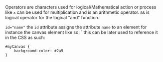 Operators are characters used for logical/Mathematical
action or process like `x` can be used for multiplication
and is an arithmetic operator. `&&` is logical operator
for the logical "and" function.

`id="name"` the `id` attribute assigns the attribute `name`
to an element for instance the canvas element like so:
`<canvas id="myCanvas"></canvas> this can be later used to 
reference  it in the CSS as such:
```
#myCanvas {
    background-color: #2a5
}

